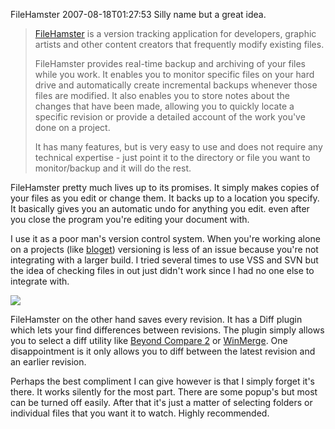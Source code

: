 FileHamster
2007-08-18T01:27:53
Silly name but a great idea.

> [FileHamster](http://www.mogware.com/FileHamster/) is a version tracking application for developers, graphic artists and other content creators that frequently modify existing files. 
> 
> FileHamster provides real-time backup and archiving of your files while you work. It enables you to monitor specific files on your hard drive and automatically create incremental backups whenever those files are modified. It also enables you to store notes about the changes that have been made, allowing you to quickly locate a specific revision or provide a detailed account of the work you've done on a project. 
> 
> It has many features, but is very easy to use and does not require any technical expertise - just point it to the directory or file you want to monitor/backup and it will do the rest.

FileHamster pretty much lives up to its promises. It simply makes copies of your files as you edit or change them. It backs up to a location you specify. It basically gives you an automatic undo for anything you edit. even after you close the program you're editing your document with.

I use it as a poor man's version control system. When you're working alone on a projects (like [bloget](/bloget)) versioning is less of an issue because you're not integrating with a larger build. I tried several times to use VSS and SVN but the idea of checking files in out just didn't work since I had no one else to integrate with.

![](http://s3.amazonaws.com/BlueOnionSoftware/Blog/filehamster.png)

FileHamster on the other hand saves every revision. It has a Diff plugin which lets your find differences between revisions. The plugin simply allows you to select a diff utility like [Beyond Compare 2](http://www.scootersoftware.com/) or [WinMerge](http://winmerge.org/). One disappointment is it only allows you to diff between the latest revision and an earlier revision.

Perhaps the best compliment I can give however is that I simply forget it's there. It works silently for the most part. There are some popup's but most can be turned off easily. After that it's just a matter of selecting folders or individual files that you want it to watch. Highly recommended.
